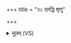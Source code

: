 +++
title = "२८ एतद्धि शृणु"

+++
<details><summary>मूलम् (VS)</summary>

ए॒तद्धि शृ॒णु मे॒ वचोऽथे॑हि॒ यत॑ ए॒यथ॑। यस्त्वा॑ च॒कार॒ तं प्रति॑ ॥
</details>